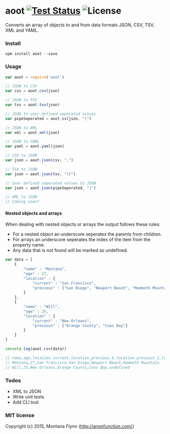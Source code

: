 # aoot [![Test Status](https://img.shields.io/wercker/ci/551bc8323993a61109001091.svg)](https://app.wercker.com/#applications/551bc8323993a61109001091) ![License](https://img.shields.io/npm/l/aoot.svg)

Converts an array of objects to and from data formats JSON, CSV, TSV, XML and YAML.

### Install

`npm install aoot --save`

### Usage

```js
var aoot = require('aoot')

// JSON to CSV
var csv = aoot.csv(json)

// JSON to TSV
var tsv = aoot.tsv(json)

// JSON to user defined seperated values
var pipeSeperated = aoot.sv(json, "|")

// JSON to XML
var xml = aoot.xml(json)

// JSON to YAML
var yaml = aoot.yaml(json)

// CSV to JSON
var json = aoot.json(csv, ",")

// TSV to JSON
var json = aoot.json(tsv, "\t")

// User defined seperated values to JSON
var json = aoot.json(pipeSeperated, "|")

// XML to JSON
// Coming soon?
```

#### Nested objects and arrays

When dealing with nested objects or arrays the output follows these rules:

- For a nested object an underscore seperates the parents from children.
- For arrays an underscore seperates the index of the item from the property name.
- Any data that is not found will be marked as undefined.

```js
var data = [
    {
        "name" : "Montana",
        "age" : 27,
        "location" : {
            "current" : "San Francisco",
            "previous" : ["San Diego", "Newport Beach", "Mammoth Mountain"]
        }
    },
    {
        "name" : "Will",
        "age" : 25,
        "location" : {
            "current" : "New Orleans",
            "previous" : ["Orange County", "Coos Bay"]
        }
    }
]

console.log(aoot.csv(data))

// name,age,location_current,location_previous_0,location_previous_1,location_previous_2
// Montana,27,San Francisco,San Diego,Newport Beach,Mammoth Mountain
// Will,25,New Orleans,Orange County,Coos Bay,undefined
```

### Todos

- XML to JSON 
- Write unit tests
- Add CLI tool

### MIT license

Copyright (c) 2015, Montana Flynn (http://anonfunction.com/)